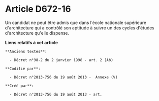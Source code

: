 # Article D672-16

Un candidat ne peut être admis que dans l'école nationale supérieure d'architecture qui a contrôlé son aptitude à suivre un
des cycles d'études d'architecture qu'elle dispense.

**Liens relatifs à cet article**

	**Anciens textes**:

	  - Décret n°98-2 du 2 janvier 1998 - art. 2 (Ab)

	**Codifié par**:

	  - Décret n°2013-756 du 19 août 2013 -  Annexe (V)

	**Créé par**:

	  - Décret n°2013-756 du 19 août 2013 - art.
